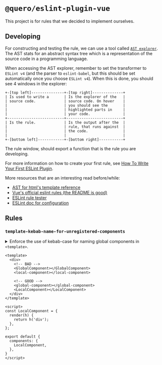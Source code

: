 # `@quero/eslint-plugin-vue`

This project is for rules that we decided to implement ourselves.

## Developing

For constructing and testing the rule, we can use a tool called [`AST explorer`](https://astexplorer.net/). The AST stats for an abstract syntax tree which is a representation of the source code in a programming language.

When accessing the AST explorer, remember to set the transformer to `ESLint v4` (and the parser to `eslint-babel`, but this should be set automatically once you choose `ESLint v4`). When this is done, you should see 4 windows in the explorer:

```
+-[top left]---------------+-[top right]--------------+
| Is used to write a       | Is the explorer of the   |
| source code.             | source code. On hover    |
|                          | you should see the       |
|                          | highlighted parts in     |
|                          | your code.               |
+--------------------------+--------------------------+
| Is the rule.             | Is the output after the  |
|                          | rule, that runs against  |
|                          | the code.                |
|                          |                          |
+-[bottom left]------------+-[bottom right]-----------+
```

The rule window, should export a function that is the rule you are developing.

For more information on how to create your first rule, see [How To Write Your First ESLint Plugin](https://dev.to/spukas/how-to-write-your-first-eslint-plugin-145).

More resources that are an interesting read before/while:
- [AST for html's template reference](https://github.com/mysticatea/vue-eslint-parser/blob/master/docs/ast.md)
- [Vue's official eslint rules (the README is good)](https://github.com/vuejs/eslint-plugin-vue)
- [ESLint rule tester](https://eslint.org/docs/developer-guide/nodejs-api#ruletester)
- [ESLint doc for configuration](https://eslint.org/docs/user-guide/configuring)

## Rules

### `template-kebab-name-for-unregistered-components`

<details>
<summary>
Enforce the use of kebab-case for naming global components in <code>&lt;template&gt;</code>.
</summary>

This ensures that we have a clear distinction between components that are declared locally vs components that we have to search the project for.

</details>

```vue
<template>
  <div>
    <!-- BAD -->
    <GlobalComponent></GlobalComponent>
    <local-component></local-component>

    <!-- GOOD -->
    <global-component></global-component>
    <LocalComponent></LocalComponent>
  </div>
</template>

<script>
const LocalComponent = {
  render(h) {
    return h('div');
  },
};

export default {
  components: {
    LocalComponent,
  },
}
</script>
```
